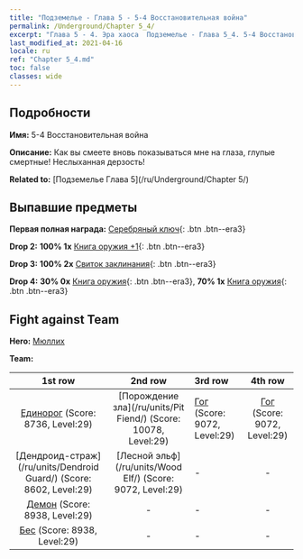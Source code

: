 ```yaml
---
title: "Подземелье - Глава 5 - 5-4 Восстановительная война"
permalink: /Underground/Chapter 5_4/
excerpt: "Глава 5 - 4. Эра хаоса  Подземелье - Глава 5_4. 5-4 Восстановительная война"
last_modified_at: 2021-04-16
locale: ru
ref: "Chapter 5_4.md"
toc: false
classes: wide
---
```


## Подробности

 **Имя:** 5-4 Восстановительная война

 **Описание:** Как вы смеете вновь показываться мне на глаза, глупые смертные! Неслыханная дерзость!

 **Related to:** [Подземелье Глава 5](/ru/Underground/Chapter 5/)

## Выпавшие предметы

 **Первая полная награда:** [Серебряный ключ](/ru/Items/con_693/){: .btn .btn--era3}

 **Drop 2:** **100% 1x** [Книга оружия +1](/ru/Items/mat_25/){: .btn .btn--era3}

 **Drop 3:** **100% 2x** [Свиток заклинания](/ru/Items/con_694/){: .btn .btn--era3}

 **Drop 4:** **30% 0x** [Книга оружия](/ru/Items/mat_18/){: .btn .btn--era3}, **70% 1x** [Книга оружия](/ru/Items/mat_18/){: .btn .btn--era3}


## Fight against Team
 **Hero:** [Мюллих](/ru/heroes/Mullich/)

 **Team:**


  | 1st row | 2nd row | 3rd row | 4th row |
  |:----:|:----:|:----|:----:|
  | [Единорог](/ru/units/Unicorn/) (Score: 8736, Level:29)  | [Порождение зла](/ru/units/Pit Fiend/) (Score: 10078, Level:29)  | [Гог](/ru/units/Gog/) (Score: 9072, Level:29)  | [Гог](/ru/units/Gog/) (Score: 9072, Level:29)  |
  | [Дендроид-страж](/ru/units/Dendroid Guard/) (Score: 8602, Level:29)  | [Лесной эльф](/ru/units/Wood Elf/) (Score: 9072, Level:29)  | - | - |
  | [Демон](/ru/units/Demon/) (Score: 8938, Level:29)  | - | - | - |
  | [Бес](/ru/units/Imp/) (Score: 8938, Level:29)  | - | - | - |


